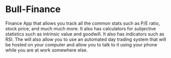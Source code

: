 # Bull-Finance
Finance App that allows you track all the common stats such as P/E ratio, stock price, and much much more. It also has calculators for subjective statistics such as intrinsic value and goodwill. It also has indicators such as RSI. The will also allow you to use an automated day trading system that will be hosted on your computer and allow you to talk to it using your phone while you are at work somewhere else.

